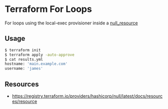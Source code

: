# Terraform For Loops

For loops using the local-exec provisioner inside a [null_resource](https://registry.terraform.io/providers/hashicorp/null/latest/docs/resources/resource)

## Usage

```bash
$ terraform init
$ terraform apply -auto-approve
$ cat results.yml
hostname: 'main.example.com'
username: 'james'
```

## Resources

- https://registry.terraform.io/providers/hashicorp/null/latest/docs/resources/resource